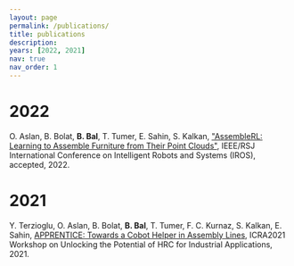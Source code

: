 ```yaml
---
layout: page
permalink: /publications/
title: publications
description: 
years: [2022, 2021]
nav: true
nav_order: 1
---
```


<div class="publications">
  <h1 class="year">2022</h1>
  O. Aslan, B. Bolat, <b>B. Bal</b>, T. Tumer, E. Sahin, S. Kalkan, <a href="[https://kovan.ceng.metu.edu.tr/~sinan/Terzioglu_ICRA2021WS.pdf](https://arxiv.org/pdf/2209.07268.pdf)">"AssembleRL: Learning to Assemble Furniture from Their Point Clouds"</a>, IEEE/RSJ International Conference on Intelligent Robots and Systems (IROS), accepted, 2022.
</div>

<div class="publications">
  <h1 class="year">2021</h1>
  Y. Terzioglu, O. Aslan, B. Bolat, <b>B. Bal</b>, T. Tumer, F. C. Kurnaz, S. Kalkan, E. Sahin, <a href="https://kovan.ceng.metu.edu.tr/~sinan/Terzioglu_ICRA2021WS.pdf">APPRENTICE: Towards a Cobot Helper in Assembly Lines</a>, ICRA2021 Workshop on Unlocking the Potential of HRC for Industrial Applications, 2021.
</div>

